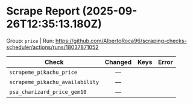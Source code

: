 # Scrape Report (2025-09-26T12:35:13.180Z)

Group: `price`  |  Run: https://github.com/AlbertoRoca96/scraping-checks-scheduler/actions/runs/18037871052

| Check | Changed | Keys | Error |
|---|:---:|:--|:--|
| `scrapeme_pikachu_price` | — |  |  |
| `scrapeme_pikachu_availability` | — |  |  |
| `psa_charizard_price_gem10` | — |  |  |
